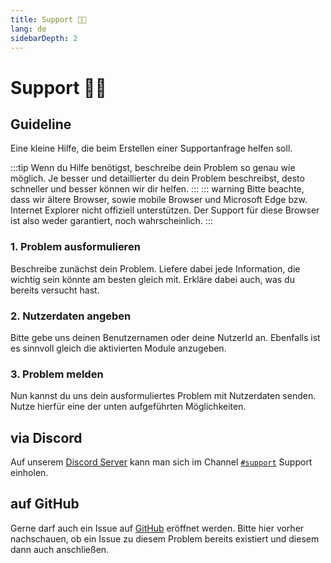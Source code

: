 ```yaml
---
title: Support 👨‍💻
lang: de
sidebarDepth: 2
---
```


# Support 👨‍💻

## Guideline
Eine kleine Hilfe, die beim Erstellen einer Supportanfrage helfen soll.

:::tip
Wenn du Hilfe benötigst, beschreibe dein Problem so genau wie möglich. Je besser und detaillierter du dein Problem beschreibst, desto schneller und besser können wir dir helfen.
:::
::: warning
Bitte beachte, dass wir ältere Browser, sowie mobile Browser und Microsoft Edge bzw. Internet Explorer nicht offiziell unterstützen. Der Support für diese Browser ist also weder garantiert, noch wahrscheinlich.
:::

### 1. Problem ausformulieren
Beschreibe zunächst dein Problem. Liefere dabei jede Information, die wichtig sein könnte am besten gleich mit. Erkläre dabei auch, was du bereits versucht hast.

### 2. Nutzerdaten angeben
Bitte gebe uns deinen Benutzernamen oder deine NutzerId an. Ebenfalls ist es sinnvoll gleich die aktivierten Module anzugeben.

### 3. Problem melden
Nun kannst du uns dein ausformuliertes Problem mit Nutzerdaten senden. Nutze hierfür eine der unten aufgeführten Möglichkeiten.

## via Discord
Auf unserem [Discord Server](https://discord.gg/RcTNjpB) kann man sich im Channel [`#support`](https://discordapp.com/channels/254167535446917120/607913643140579348) Support einholen.

## auf GitHub
Gerne darf auch ein Issue auf [GitHub](https://github.com/LSS-Manager/lss-manager-v3/issues) eröffnet werden. Bitte hier vorher nachschauen, ob ein Issue zu diesem Problem bereits existiert und diesem dann auch anschließen.
